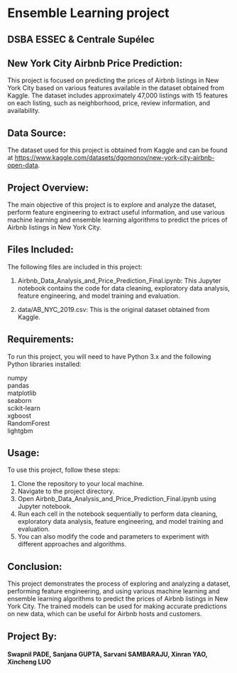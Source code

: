 # Ensemble Learning project
## DSBA ESSEC & Centrale Supélec

## New York City Airbnb Price Prediction:
This project is focused on predicting the prices of Airbnb listings in New York City based on various features available in the dataset obtained from Kaggle. The dataset includes approximately 47,000 listings with 15 features on each listing, such as neighborhood, price, review information, and availability.

## Data Source:
The dataset used for this project is obtained from Kaggle and can be found at https://www.kaggle.com/datasets/dgomonov/new-york-city-airbnb-open-data.

## Project Overview:
The main objective of this project is to explore and analyze the dataset, perform feature engineering to extract useful information, and use various machine learning and ensemble learning algorithms to predict the prices of Airbnb listings in New York City.

## Files Included:
The following files are included in this project:

1) Airbnb_Data_Analysis_and_Price_Prediction_Final.ipynb: This Jupyter notebook contains the code for data cleaning, exploratory data analysis, feature engineering, and model training and evaluation.

2) data/AB_NYC_2019.csv: This is the original dataset obtained from Kaggle.

## Requirements:
To run this project, you will need to have Python 3.x and the following Python libraries installed:

numpy  
pandas  
matplotlib  
seaborn  
scikit-learn  
xgboost  
RandomForest  
lightgbm

## Usage:
To use this project, follow these steps:

1) Clone the repository to your local machine.
2) Navigate to the project directory.
3) Open Airbnb_Data_Analysis_and_Price_Prediction_Final.ipynb using Jupyter notebook.
4) Run each cell in the notebook sequentially to perform data cleaning, exploratory data analysis, feature engineering, and model training and evaluation.
5) You can also modify the code and parameters to experiment with different approaches and algorithms.

## Conclusion:
This project demonstrates the process of exploring and analyzing a dataset, performing feature engineering, and using various machine learning and ensemble learning algorithms to predict the prices of Airbnb listings in New York City. The trained models can be used for making accurate predictions on new data, which can be useful for Airbnb hosts and customers.

## Project By:
#### Swapnil PADE, Sanjana GUPTA, Sarvani SAMBARAJU, Xinran YAO, Xincheng LUO
